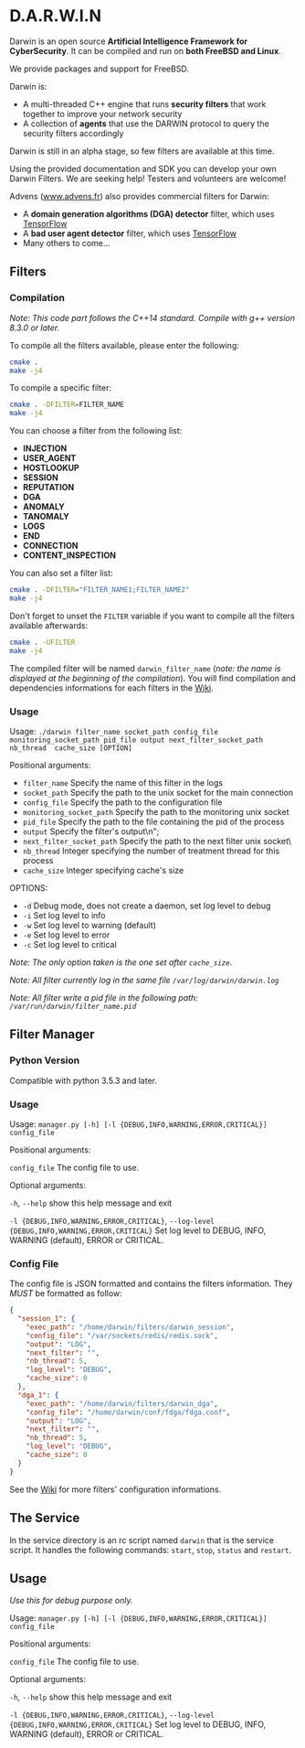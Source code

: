 # D.A.R.W.I.N

Darwin is an open source **Artificial Intelligence Framework for CyberSecurity**. It can be compiled and run on **both FreeBSD and Linux**.

We provide packages and support for FreeBSD.

Darwin is:
 - A multi-threaded C++ engine that runs **security filters** that work together to improve your network security
 - A collection of **agents** that use the DARWIN protocol to query the security filters accordingly

Darwin is still in an alpha stage, so few filters are available at this time.

Using the provided documentation and SDK you can develop your own Darwin Filters.
We are seeking help! Testers and volunteers are welcome!

Advens (www.advens.fr) also provides commercial filters for Darwin:
 - A **domain generation algorithms (DGA) detector** filter, which uses [TensorFlow](https://www.tensorflow.org/)
 - A **bad user agent detector** filter, which uses [TensorFlow](https://www.tensorflow.org/)
 - Many others to come...

## Filters

### Compilation

*Note: This code part follows the C++14 standard. Compile with g++ version 8.3.0 or later.*

To compile all the filters available, please enter the following:

```sh
cmake .
make -j4
```

To compile a specific filter:

```sh
cmake . -DFILTER=FILTER_NAME
make -j4
```

You can choose a filter from the following list:
 - **INJECTION**
 - **USER_AGENT**
 - **HOSTLOOKUP**
 - **SESSION**
 - **REPUTATION**
 - **DGA**
 - **ANOMALY**
 - **TANOMALY**
 - **LOGS**
 - **END**
 - **CONNECTION**
 - **CONTENT_INSPECTION**

You can also set a filter list:

```sh
cmake . -DFILTER="FILTER_NAME1;FILTER_NAME2"
make -j4
```

Don't forget to unset the `FILTER` variable if you want to compile all the filters available afterwards:

```sh
cmake . -UFILTER
make -j4
```

The compiled filter will be named `darwin_filter_name` (*note: the name is displayed at the beginning of the compilation*).
You will find compilation and dependencies informations for each filters in the [Wiki](https://github.com/VultureProject/darwin/wiki).

### Usage

Usage: `./darwin filter_name socket_path config_file monitoring_socket_path pid_file output next_filter_socket_path nb_thread  cache_size [OPTION]`

Positional arguments:
- `filter_name` Specify the name of this filter in the logs
- `socket_path` Specify the path to the unix socket for the main connection
- `config_file` Specify the path to the configuration file
- `monitoring_socket_path` Specify the path to the monitoring unix socket
- `pid_file` Specify the path to the file containing the pid of the process
- `output` Specify the filter's output\n";
- `next_filter_socket_path` Specify the path to the next filter unix socket\
- `nb_thread` Integer specifying the number of treatment thread for this process
- `cache_size` Integer specifying cache's size

OPTIONS:
- `-d` Debug mode, does not create a daemon, set log level to debug
- `-i` Set log level to info
- `-w` Set log level to warning (default)
- `-e` Set log level to error
- `-c` Set log level to critical

*Note: The only option taken is the one set after `cache_size`.*

*Note: All filter currently log in the same file `/var/log/darwin/darwin.log`*

*Note: All filter write a pid file in the following path: `/var/run/darwin/filter_name.pid`*

## Filter Manager

### Python Version

Compatible with python 3.5.3 and later.

### Usage

Usage: `manager.py [-h] [-l {DEBUG,INFO,WARNING,ERROR,CRITICAL}] config_file`

Positional arguments:

`config_file` The config file to use.

Optional arguments:

`-h`, `--help` show this help message and exit

`-l {DEBUG,INFO,WARNING,ERROR,CRITICAL}`, `--log-level {DEBUG,INFO,WARNING,ERROR,CRITICAL}`
Set log level to DEBUG, INFO, WARNING (default), ERROR or CRITICAL.

### Config File

The config file is JSON formatted and contains the filters information. They *MUST* be formatted as follow:

```json
{
  "session_1": {
    "exec_path": "/home/darwin/filters/darwin_session",
    "config_file": "/var/sockets/redis/redis.sock",
    "output": "LOG",
    "next_filter": "",
    "nb_thread": 5,
    "log_level": "DEBUG",
    "cache_size": 0
  },
  "dga_1": {
    "exec_path": "/home/darwin/filters/darwin_dga",
    "config_file": "/home/darwin/conf/fdga/fdga.conf",
    "output": "LOG",
    "next_filter": "",
    "nb_thread": 5,
    "log_level": "DEBUG",
    "cache_size": 0
  }
}
```
See the [Wiki](https://github.com/VultureProject/darwin/wiki) for more filters' configuration informations.


## The Service

In the service directory is an rc script named `darwin` that is
the service script. It handles the following commands: `start`, `stop`,
`status` and `restart`.


## Usage

*Use this for debug purpose only.*

Usage: `manager.py [-h] [-l {DEBUG,INFO,WARNING,ERROR,CRITICAL}] config_file`

Positional arguments:

`config_file` The config file to use.

Optional arguments:

`-h`, `--help` show this help message and exit

`-l {DEBUG,INFO,WARNING,ERROR,CRITICAL}`, `--log-level {DEBUG,INFO,WARNING,ERROR,CRITICAL}`
Set log level to DEBUG, INFO, WARNING (default), ERROR or CRITICAL.
